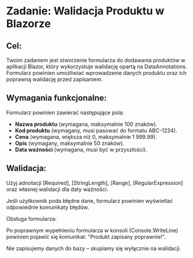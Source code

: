 # Zadanie: Walidacja Produktu w Blazorze

## Cel:
Twoim zadaniem jest stworzenie formularza do dodawania produktów w aplikacji Blazor, który wykorzystuje walidację opartą na DataAnnotations. Formularz powinien umożliwiać wprowadzenie danych produktu oraz ich poprawną walidację przed zapisaniem.

## Wymagania funkcjonalne:
Formularz powinien zawierać następujące pola:
- **Nazwa produktu** (wymagana, maksymalnie 100 znaków).
- **Kod produktu** (wymagany, musi pasować do formatu ABC-1234).
- **Cena** (wymagana, większa niż 0, maksymalnie 1 999.99).
- **Opis** (wymagany, maksymalnie 50 znaków).
- **Data ważności** (wymagana, musi być w przyszłości).

## Walidacja:

Użyj adnotacji [Required], [StringLength], [Range], [RegularExpression] oraz własnej walidacji dla daty ważności.

Jeśli użytkownik poda błędne dane, formularz powinien wyświetlać odpowiednie komunikaty błędów.

Obsługa formularza:

Po poprawnym wypełnieniu formularza w konsoli (Console.WriteLine) powinien pojawić się komunikat: "Produkt zapisany poprawnie!".

Nie zapisujemy danych do bazy – skupiamy się wyłącznie na walidacji.
